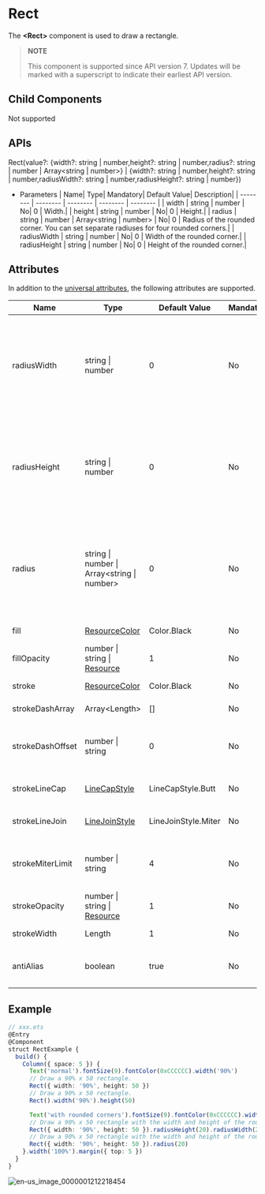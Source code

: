 # Rect

The **\<Rect>** component is used to draw a rectangle.

>  **NOTE**
>
>  This component is supported since API version 7. Updates will be marked with a superscript to indicate their earliest API version.


## Child Components

Not supported


## APIs

Rect(value?: {width?: string | number,height?: string | number,radius?: string | number | Array&lt;string | number&gt;} |
  {width?: string | number,height?: string | number,radiusWidth?: string | number,radiusHeight?: string | number})

- Parameters
  | Name| Type| Mandatory| Default Value| Description| 
  | -------- | -------- | -------- | -------- | -------- |
  | width | string \| number | No| 0 | Width.| 
  | height | string \| number | No| 0 | Height.| 
  | radius | string \| number \| Array&lt;string \| number&gt; | No| 0 | Radius of the rounded corner. You can set separate radiuses for four rounded corners.| 
  | radiusWidth | string \| number | No| 0 | Width of the rounded corner.| 
  | radiusHeight | string \| number | No| 0 | Height of the rounded corner.| 


## Attributes

In addition to the [universal attributes](ts-universal-attributes-size.md), the following attributes are supported.

| Name| Type| Default Value| Mandatory| Description| 
| -------- | -------- | -------- | -------- | -------- |
| radiusWidth | string \| number | 0 | No| Width of the rounded corner. The width and height are the same when only the width is set.| 
| radiusHeight | string \| number | 0 | No| Height of the rounded corner. The width and height are the same only when the height is set.| 
| radius | string \| number \| Array&lt;string \| number&gt; | 0 | No| Radius of the rounded corner. You can set separate radiuses for four rounded corners.|
| fill | [ResourceColor](ts-types.md#resourcecolor) | Color.Black | No| Color of the fill area.|
| fillOpacity | number \| string \| [Resource](ts-types.md#resource)| 1 | No| Opacity of the fill area.|
| stroke | [ResourceColor](ts-types.md#resourcecolor) | Color.Black | No| Stroke color.|
| strokeDashArray | Array&lt;Length&gt; | [] | No| Stroke dash.|
| strokeDashOffset | number \| string | 0 | No| Offset of the start point for drawing the stroke.|
| strokeLineCap | [LineCapStyle](ts-appendix-enums.md#linecapstyle) | LineCapStyle.Butt | No| Cap style of the stroke.|
| strokeLineJoin | [LineJoinStyle](ts-appendix-enums.md#linejoinstyle) | LineJoinStyle.Miter | No| Join style of the stroke.|
| strokeMiterLimit | number \| string | 4 | No| Limit value when the sharp angle is drawn as a miter.|
| strokeOpacity | number \| string \| [Resource](ts-types.md#resource)| 1 | No| Stroke opacity.|
| strokeWidth | Length | 1 | No| Stroke width.|
| antiAlias | boolean | true | No| Whether anti-aliasing is enabled.|


## Example

```ts
// xxx.ets
@Entry
@Component
struct RectExample {
  build() {
    Column({ space: 5 }) {
      Text('normal').fontSize(9).fontColor(0xCCCCCC).width('90%')
      // Draw a 90% x 50 rectangle.
      Rect({ width: '90%', height: 50 })
      // Draw a 90% x 50 rectangle.
      Rect().width('90%').height(50)

      Text('with rounded corners').fontSize(9).fontColor(0xCCCCCC).width('90%')
      // Draw a 90% x 50 rectangle with the width and height of the rounded corner being 20.
      Rect({ width: '90%', height: 50 }).radiusHeight(20).radiusWidth(20)
      // Draw a 90% x 50 rectangle with the width and height of the rounded corner being 20.
      Rect({ width: '90%', height: 50 }).radius(20)
    }.width('100%').margin({ top: 5 })
  }
}
```

![en-us_image_0000001212218454](figures/en-us_image_0000001212218454.png)
